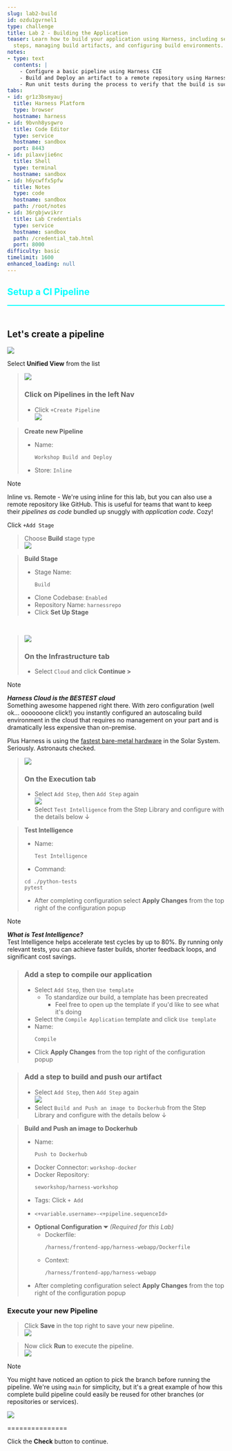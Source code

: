 ```yaml
---
slug: lab2-build
id: ozdu1gvrnel1
type: challenge
title: Lab 2 - Building the Application
teaser: Learn how to build your application using Harness, including setting up build
  steps, managing build artifacts, and configuring build environments.
notes:
- type: text
  contents: |
    - Configure a basic pipeline using Harness CIE
    - Build and Deploy an artifact to a remote repository using Harness CIE
    - Run unit tests during the process to verify that the build is successful using Harness CIE
tabs:
- id: gr1z3bsmyauj
  title: Harness Platform
  type: browser
  hostname: harness
- id: 9bvnh8ysgwro
  title: Code Editor
  type: service
  hostname: sandbox
  port: 8443
- id: pilaxvjie6nc
  title: Shell
  type: terminal
  hostname: sandbox
- id: h6ycwffx5pfw
  title: Notes
  type: code
  hostname: sandbox
  path: /root/notes
- id: 36rgbjwvikrr
  title: Lab Credentials
  type: service
  hostname: sandbox
  path: /credential_tab.html
  port: 8000
difficulty: basic
timelimit: 1600
enhanced_loading: null
---
```


<style type="text/css" rel="stylesheet">
hr.cyan { background-color: cyan; color: cyan; height: 2px; margin-bottom: -10px; }
h2.cyan { color: cyan; }
</style><h2 class="cyan">Setup a CI Pipeline</h2>
<hr class="cyan">
<br><br>

## Let's create a pipeline
![](https://raw.githubusercontent.com/harness-community/field-workshops/main/assets/images/module_unified.png)

Select **Unified View** from the list <br>

> ![](https://raw.githubusercontent.com/harness-community/field-workshops/main/assets/images/nav_pipelines.png)
> ### Click on **Pipelines** in the left Nav
> - Click `+Create Pipeline` \
>     ![](https://raw.githubusercontent.com/harness-community/field-workshops/main/assets/images/pipeline_create.png)

> **Create new Pipeline**
> - Name: <pre>`Workshop Build and Deploy`</pre>
> - Store: `Inline`

> [!NOTE]
> Inline vs. Remote - We're using inline for this lab, but you can also use a remote repository like GitHub. This is useful for teams that want to keep their _pipelines as code_ bundled up snuggly with _application code_. Cozy!

Click `+Add Stage` <br>

> Choose **Build** stage type <br>
> ![](https://raw.githubusercontent.com/harness-community/field-workshops/main/assets/images/pipeline_stage_build.png)

> **Build Stage**
> - Stage Name: <pre>`Build`</pre>
> - Clone Codebase: `Enabled`
> - Repository Name: `harnessrepo`
> - Click **Set Up Stage**

<br>

> ![](https://raw.githubusercontent.com/harness-community/field-workshops/main/assets/images/pipeline_tab_infrastructure.png)
> ### On the  **Infrastructure** tab
> - Select `Cloud` and click **Continue >**

> [!NOTE]
> ***Harness Cloud is the BESTEST cloud*** <br>
> Something awesome happened right there. With zero configuration (well ok... ooooooone click!) you instantly configured an autoscaling build environment in the cloud that requires no management on your part and is dramatically less expensive than on-premise.

Plus Harness is using the [fastest bare-metal hardware](https://www.harness.io/products/continuous-integration/ci-cloud) in the Solar System. Seriously. Astronauts checked.
<br>

> ![](https://raw.githubusercontent.com/harness-community/field-workshops/main/assets/images/pipeline_tab_execution.png)
> ### On the  **Execution** tab
> - Select `Add Step`, then `Add Step` again \
>     ![](https://raw.githubusercontent.com/harness-community/field-workshops/main/unscripted-workshop-2024/assets/images/unscripted_pipeline_build_test_intelligence.png)
> - Select `Test Intelligence` from the Step Library and configure with the details below ↓


> **Test Intelligence**
> - Name: <pre>`Test Intelligence`</pre>
> - Command:
>  ```
>  cd ./python-tests
>  pytest
>  ```
> - After completing configuration select **Apply Changes** from the top right of the configuration popup

> [!NOTE]
> ***What is Test Intelligence?*** <br>
> Test Intelligence helps accelerate test cycles by up to 80%. By running only relevant tests, you can achieve faster builds, shorter feedback loops, and significant cost savings.

> ### Add a step to compile our application
> - Select `Add Step`,  then `Use template`
>   - To standardize our build, a template has been precreated
>     - Feel free to open up the template if you'd like to see what it's doing
> - Select the `Compile Application` template and click `Use template`
> - Name: <pre>`Compile`</pre>
> - Click **Apply Changes** from the top right of the configuration popup

> ### Add a step to build and push our artifact
> - Select `Add Step`, then `Add Step` again \
>     ![](https://raw.githubusercontent.com/harness-community/field-workshops/main/unscripted-workshop-2024/assets/images/unscripted_pipeline_build_dockerhub.png)
> - Select `Build and Push an image to Dockerhub` from the Step Library and configure with the details below ↓

> **Build and Push an image to Dockerhub**
> - Name: <pre>`Push to Dockerhub`</pre>
> - Docker Connector: `workshop-docker`
> - Docker Repository: <pre>`seworkshop/harness-workshop`</pre>
> - Tags: Click `+ Add`
> - <pre><code><+variable.username>-<+pipeline.sequenceId></code></pre>
> - **Optional Configuration  ⏷** *(Required for this Lab)*
>   - Dockerfile: <pre>`/harness/frontend-app/harness-webapp/Dockerfile`</pre>
>   - Context: <pre>`/harness/frontend-app/harness-webapp`</pre>
> - After completing configuration select **Apply Changes** from the top right of the configuration popup

### Execute your new Pipeline
> Click **Save** in the top right to save your new pipeline. <br>
> ![](https://raw.githubusercontent.com/harness-community/field-workshops/main/assets/images/pipeline_save.png)

> Now click **Run** to execute the pipeline. <br>
> ![](https://raw.githubusercontent.com/harness-community/field-workshops/main/assets/images/pipeline_run.png)

> [!NOTE]
> You might have noticed an option to pick the branch before running the pipeline. We're using `main` for simplicity, but it's a great example of how this complete build pipeline could easily be reused for other branches (or repositories or services).

![](https://raw.githubusercontent.com/harness-community/field-workshops/main/unscripted-workshop-2024/assets/images/unscripted_lab2_execution.png)

===============

Click the **Check** button to continue.
